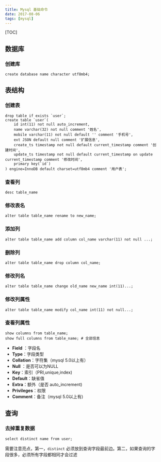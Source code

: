 ```yaml
---
title: Mysql 基础命令
date: 2017-08-06
tags: [mysql]
---
```


[TOC]
## 数据库
###  创建库
```mysql
create database name character utf8mb4;
```

## 表结构
### 创建表
```mysql
drop table if exists `user`;
create table `user`(
    id int(11) not null auto_increment,
    name varchar(32) not null comment '姓名',
    mobile varchar(11) not null default '' comment '手机号',
    ext JSON default null comment '扩展信息',
    create_ts timestamp not null default current_timestamp comment '创建时间',
    update_ts timestamp not null default current_timestamp on update current_timestamp comment '修改时间',
    primary key(`id`)
) engine=InnoDB default charset=utf8mb4 comment '用户表';
```

### 查看列
```mysql
desc table_name
```
### 修改表名
```mysql
alter table table_name rename to new_name;
```
### 添加列
```mysql
alter table table_name add column col_name varchar(11) not null ...;
```
### 删除列
```mysql
alter table table_name drop column col_name;
```
### 修改列名
```mysql
alter table table_name change old_name new_name int(11)...;
```
### 修改列属性
```mysql
alter table table_name modify col_name int(11) not null...;
```
### 查看列属性
```mysql
show columns from table_name;
show full columns from table_name; # 全部信息
```

- **Field** ：字段名
- **Type**：字段类型
- **Collation**：字符集（mysql 5.0以上有）
- **Null** ：是否可以为NULL
- **Key**：索引（PRI,unique,index)
- **Default**：缺省值
- **Extra**：额外（是否 auto_increment)
- **Privileges**：权限
- **Comment**：备注（mysql 5.0以上有)

## 查询

### 去掉重复数据
```mysql
select distinct name from user;
```
需要注意亮点，第一，`distinct` 必须放到查询字段最前边。第二，如果查询的字段很多，必须所有字段都相同才会过滤

